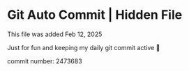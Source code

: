 # Git Auto Commit | Hidden File

This file was added Feb 12, 2025

Just for fun and keeping my daily git commit active 🤪

commit number: 2473683
